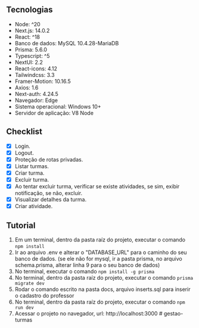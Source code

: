 ## Tecnologias

- Node: ^20
- Next.js: 14.0.2
- React: ^18
- Banco de dados: MySQL 10.4.28-MariaDB
- Prisma: 5.6.0
- Typescript: ^5
- NextUI: 2.2
- React-icons: 4.12
- Tailwindcss: 3.3
- Framer-Motion: 10.16.5
- Axios: 1.6
- Next-auth: 4.24.5
- Navegador: Edge
- Sistema operacional: Windows 10+
- Servidor de aplicação: V8 Node

## Checklist

- [x] Login.
- [x] Logout.
- [x] Proteção de rotas privadas.
- [x] Listar turmas.
- [x] Criar turma.
- [x] Excluir turma.
- [x] Ao tentar excluir turma, verificar se existe atividades, se sim, exibir notificação, se não, excluir.
- [x] Visualizar detalhes da turma.
- [x] Criar atividade.

## Tutorial

1. Em um terminal, dentro da pasta raíz do projeto, executar o comando `npm install`
2. Ir ao arquivo .env e alterar o "DATABASE_URL" para o caminho do seu banco de dados. (se ele não for mysql, ir a pasta prisma, no arquivo schema.prisma, alterar linha 9 para o seu banco de dados)
3. No terminal, executar o comando `npm install -g prisma`
4. No terminal, dentro da pasta raíz do projeto, executar o comando `prisma migrate dev`
5. Rodar o comando escrito na pasta docs, arquivo inserts.sql para inserir o cadastro do professor
6. No terminal, dentro da pasta raíz do projeto, executar o comando `npm run dev`
7. Acessar o projeto no navegador, url: http://localhost:3000
#   g e s t a o - t u r m a s  
 
